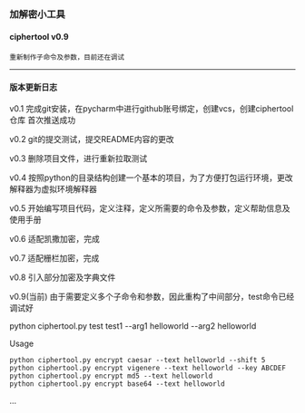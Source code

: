 ### 加解密小工具

#### ciphertool v0.9

```text
重新制作子命令及参数，目前还在调试
```
-----------
#### 版本更新日志

v0.1 完成git安装，在pycharm中进行github账号绑定，创建vcs，创建ciphertool仓库
首次推送成功

v0.2 git的提交测试，提交README内容的更改

v0.3 删除项目文件，进行重新拉取测试

v0.4 按照python的目录结构创建一个基本的项目，为了方便打包运行环境，更改解释器为虚拟环境解释器

v0.5 开始编写项目代码，定义注释，定义所需要的命令及参数，定义帮助信息及使用手册

v0.6 适配凯撒加密，完成

v0.7 适配栅栏加密，完成

v0.8 引入部分加密及字典文件

v0.9(当前) 由于需要定义多个子命令和参数，因此重构了中间部分，test命令已经调试好

python ciphertool.py test test1 --arg1 helloworld --arg2 helloworld



Usage
```
python ciphertool.py encrypt caesar --text helloworld --shift 5
python ciphertool.py encrypt vigenere --text helloworld --key ABCDEF
python ciphertool.py encrypt md5 --text helloworld
python ciphertool.py encrypt base64 --text helloworld
```

...
